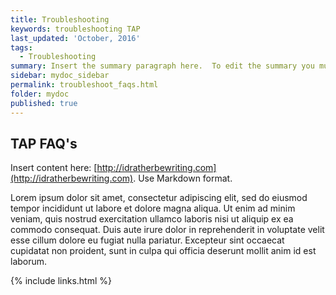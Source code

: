 ```yaml
---
title: Troubleshooting
keywords: troubleshooting TAP
last_updated: 'October, 2016'
tags:
  - Troubleshooting
summary: Insert the summary paragraph here.  To edit the summary you must edit the meta data for this post. 
sidebar: mydoc_sidebar
permalink: troubleshoot_faqs.html
folder: mydoc
published: true
---
```


## TAP FAQ's

Insert content here: [http://idratherbewriting.com](http://idratherbewriting.com). Use Markdown format.

Lorem ipsum dolor sit amet, consectetur adipiscing elit, sed do eiusmod tempor incididunt ut labore et dolore magna aliqua. Ut enim ad minim veniam, quis nostrud exercitation ullamco laboris nisi ut aliquip ex ea commodo consequat. Duis aute irure dolor in reprehenderit in voluptate velit esse cillum dolore eu fugiat nulla pariatur. Excepteur sint occaecat cupidatat non proident, sunt in culpa qui officia deserunt mollit anim id est laborum.

{% include links.html %}
